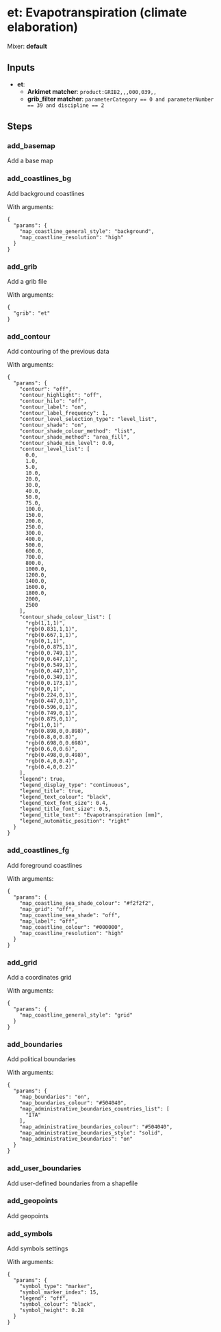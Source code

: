 # et: Evapotranspiration (climate elaboration)

Mixer: **default**

## Inputs

* **et**:
    * **Arkimet matcher**: `product:GRIB2,,,000,039,,`
    * **grib_filter matcher**: `parameterCategory == 0 and parameterNumber == 39 and discipline == 2`

## Steps

### add_basemap

Add a base map


### add_coastlines_bg

Add background coastlines

With arguments:
```
{
  "params": {
    "map_coastline_general_style": "background",
    "map_coastline_resolution": "high"
  }
}
```

### add_grib

Add a grib file

With arguments:
```
{
  "grib": "et"
}
```

### add_contour

Add contouring of the previous data

With arguments:
```
{
  "params": {
    "contour": "off",
    "contour_highlight": "off",
    "contour_hilo": "off",
    "contour_label": "on",
    "contour_label_frequency": 1,
    "contour_level_selection_type": "level_list",
    "contour_shade": "on",
    "contour_shade_colour_method": "list",
    "contour_shade_method": "area_fill",
    "contour_shade_min_level": 0.0,
    "contour_level_list": [
      0.0,
      1.0,
      5.0,
      10.0,
      20.0,
      30.0,
      40.0,
      50.0,
      75.0,
      100.0,
      150.0,
      200.0,
      250.0,
      300.0,
      400.0,
      500.0,
      600.0,
      700.0,
      800.0,
      1000.0,
      1200.0,
      1400.0,
      1600.0,
      1800.0,
      2000,
      2500
    ],
    "contour_shade_colour_list": [
      "rgb(1,1,1)",
      "rgb(0.831,1,1)",
      "rgb(0.667,1,1)",
      "rgb(0,1,1)",
      "rgb(0,0.875,1)",
      "rgb(0,0.749,1)",
      "rgb(0,0.647,1)",
      "rgb(0,0.549,1)",
      "rgb(0,0.447,1)",
      "rgb(0,0.349,1)",
      "rgb(0,0.173,1)",
      "rgb(0,0,1)",
      "rgb(0.224,0,1)",
      "rgb(0.447,0,1)",
      "rgb(0.596,0,1)",
      "rgb(0.749,0,1)",
      "rgb(0.875,0,1)",
      "rgb(1,0,1)",
      "rgb(0.898,0,0.898)",
      "rgb(0.8,0,0.8)",
      "rgb(0.698,0,0.698)",
      "rgb(0.6,0,0.6)",
      "rgb(0.498,0,0.498)",
      "rgb(0.4,0,0.4)",
      "rgb(0.4,0,0.2)"
    ],
    "legend": true,
    "legend_display_type": "continuous",
    "legend_title": true,
    "legend_text_colour": "black",
    "legend_text_font_size": 0.4,
    "legend_title_font_size": 0.5,
    "legend_title_text": "Evapotranspiration [mm]",
    "legend_automatic_position": "right"
  }
}
```

### add_coastlines_fg

Add foreground coastlines

With arguments:
```
{
  "params": {
    "map_coastline_sea_shade_colour": "#f2f2f2",
    "map_grid": "off",
    "map_coastline_sea_shade": "off",
    "map_label": "off",
    "map_coastline_colour": "#000000",
    "map_coastline_resolution": "high"
  }
}
```

### add_grid

Add a coordinates grid

With arguments:
```
{
  "params": {
    "map_coastline_general_style": "grid"
  }
}
```

### add_boundaries

Add political boundaries

With arguments:
```
{
  "params": {
    "map_boundaries": "on",
    "map_boundaries_colour": "#504040",
    "map_administrative_boundaries_countries_list": [
      "ITA"
    ],
    "map_administrative_boundaries_colour": "#504040",
    "map_administrative_boundaries_style": "solid",
    "map_administrative_boundaries": "on"
  }
}
```

### add_user_boundaries

Add user-defined boundaries from a shapefile


### add_geopoints

Add geopoints


### add_symbols

Add symbols settings

With arguments:
```
{
  "params": {
    "symbol_type": "marker",
    "symbol_marker_index": 15,
    "legend": "off",
    "symbol_colour": "black",
    "symbol_height": 0.28
  }
}
```

